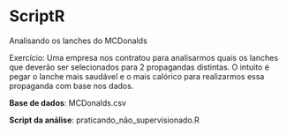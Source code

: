 # ScriptR

Analisando os lanches do MCDonalds

Exercício: Uma empresa nos contratou para analisarmos quais os lanches que deverão ser selecionados para 2 propagandas distintas. O intuito é pegar o lanche mais saudável e o mais calórico para realizarmos essa propaganda com base nos dados.

**Base de dados**: MCDonalds.csv

**Script da análise**: praticando_não_supervisionado.R
